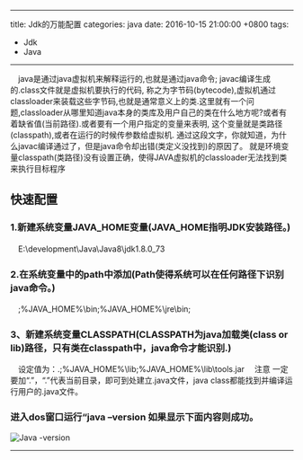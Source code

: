 
---
title: Jdk的万能配置
categories: java
date: 2016-10-15 21:00:00 +0800
tags:
- Jdk
- Java
---
　java是通过java虚拟机来解释运行的,也就是通过java命令; javac编译生成的.class文件就是虚拟机要执行的代码, 称之为字节码(bytecode),虚拟机通过classloader来装载这些字节码,也就是通常意义上的类.这里就有一个问题,classloader从哪里知道java本身的类库及用户自己的类在什么地方呢?或者有着缺省值(当前路径).或者要有一个用户指定的变量来表明, 这个变量就是类路径(classpath),或者在运行的时候传参数给虚拟机.
通过这段文字，你就知道，为什么javac编译通过了，但是java命令却出错(类定义没找到)的原因了。
就是环境变量classpath(类路径)没有设置正确，使得JAVA虚拟机的classloader无法找到类来执行目标程序
<!--more-->

## 快速配置

### 1.新建系统变量JAVA_HOME变量(JAVA_HOME指明JDK安装路径。)

　E:\development\Java\Java8\jdk1.8.0_73

### 2.在系统变量中的path中添加(Path使得系统可以在任何路径下识别java命令。)

　;%JAVA_HOME%\bin;%JAVA_HOME%\jre\bin;

### 3、新建系统变量CLASSPATH(CLASSPATH为java加载类(class or lib)路径，只有类在classpath中，java命令才能识别.)
　设定值为：.;%JAVA_HOME%\lib;%JAVA_HOME%\lib\tools.jar
　注意 一定要加“.”，“.”代表当前目录，即可到处建立.java文件，java class都能找到并编译运行用户的.java文件。
### 进入dos窗口运行“java –version 如果显示下面内容则成功。
![Java -version](/images/2016-10-18/jdk-config.png)

---
